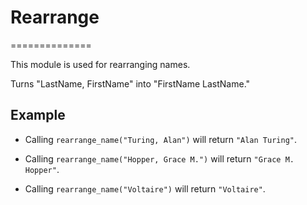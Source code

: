 # Rearrange

==============


This module is used for rearranging names.

Turns "LastName, FirstName" into "FirstName LastName."

## Example

* Calling `rearrange_name("Turing, Alan")` will return `"Alan Turing"`. 

* Calling `rearrange_name("Hopper, Grace M.")` will return `"Grace M. Hopper"`.

* Calling `rearrange_name("Voltaire")` will return `"Voltaire"`.
